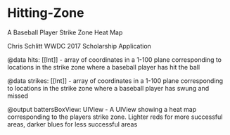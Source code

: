 # Hitting-Zone
A Baseball Player Strike Zone Heat Map

Chris Schlitt
WWDC 2017 Scholarship Application

@data hits: [[Int]] -  array of coordinates in a 1-100 plane corresponding 
                       to locations in the strike zone where a baseball 
                       player has hit the ball

@data strikes: [[Int]] -  array of coordinates in a 1-100 plane corresponding 
                       to locations in the strike zone where a baseball 
                       player has swung and missed

@output battersBoxView: UIView - A UIView showing a heat map corresponding
                       to the players strike zone. Lighter reds for more 
                       successful areas, darker blues for less successful areas